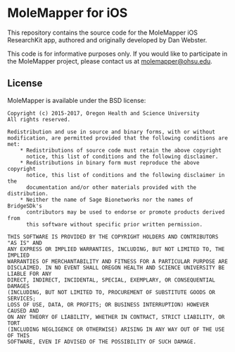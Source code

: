 # MoleMapper for iOS

This repository contains the source code for the MoleMapper iOS ResearchKit app, authored and originally developed by Dan Webster.

This code is for informative purposes only. If you would like to participate in the MoleMapper project, please contact us at 
[molemapper@ohsu.edu](mailto:molemapper@ohsu.edu).

## License

MoleMapper is available under the BSD license:

	Copyright (c) 2015-2017, Oregon Health and Science University
	All rights reserved.

	Redistribution and use in source and binary forms, with or without
	modification, are permitted provided that the following conditions are met:
	    * Redistributions of source code must retain the above copyright
	      notice, this list of conditions and the following disclaimer.
	    * Redistributions in binary form must reproduce the above copyright
	      notice, this list of conditions and the following disclaimer in the
	      documentation and/or other materials provided with the distribution.
	    * Neither the name of Sage Bionetworks nor the names of BridgeSDk's
		  contributors may be used to endorse or promote products derived from
		  this software without specific prior written permission.

	THIS SOFTWARE IS PROVIDED BY THE COPYRIGHT HOLDERS AND CONTRIBUTORS "AS IS" AND
	ANY EXPRESS OR IMPLIED WARRANTIES, INCLUDING, BUT NOT LIMITED TO, THE IMPLIED
	WARRANTIES OF MERCHANTABILITY AND FITNESS FOR A PARTICULAR PURPOSE ARE
	DISCLAIMED. IN NO EVENT SHALL OREGON HEALTH AND SCIENCE UNIVERSITY BE LIABLE FOR ANY
	DIRECT, INDIRECT, INCIDENTAL, SPECIAL, EXEMPLARY, OR CONSEQUENTIAL DAMAGES
	(INCLUDING, BUT NOT LIMITED TO, PROCUREMENT OF SUBSTITUTE GOODS OR SERVICES;
	LOSS OF USE, DATA, OR PROFITS; OR BUSINESS INTERRUPTION) HOWEVER CAUSED AND
	ON ANY THEORY OF LIABILITY, WHETHER IN CONTRACT, STRICT LIABILITY, OR TORT
	(INCLUDING NEGLIGENCE OR OTHERWISE) ARISING IN ANY WAY OUT OF THE USE OF THIS
	SOFTWARE, EVEN IF ADVISED OF THE POSSIBILITY OF SUCH DAMAGE.
